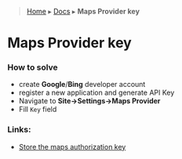 > [Home][home] ▸ [Docs][docs] ▸ **Maps Provider key**
# Maps Provider key

### How to solve

- create **Google**/**Bing** developer account
- register a new application and generate API Key
- Navigate to **Site→Settings→Maps Provider**
- Fill `Key` field


### Links:
- [Store the maps authorization key][sc_doc]

[home]: /README.md
[docs]: /doc/README.md
[sc_doc_bp]: https://doc.sitecore.com/developers/sxa/18/sitecore-experience-accelerator/en/best-practices.html
[sc_doc]: https://doc.sitecore.com/developers/sxa/18/sitecore-experience-accelerator/en/configure-the-map-provider.html#UUID-5231130d-0998-7dbe-e7d3-6ce28a76cd44_id__Store_the_map_body